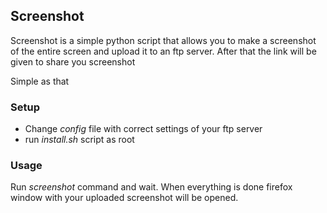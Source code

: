## Screenshot

Screenshot is a simple python script that allows you to make a screenshot of the entire screen and upload it to an ftp server. After that the link will be given to share you screenshot

Simple as that

### Setup

* Change *config* file with correct settings of your ftp server
* run *install.sh* script as root

### Usage

Run *screenshot* command and wait. When everything is done firefox window with your uploaded screenshot will be opened.
